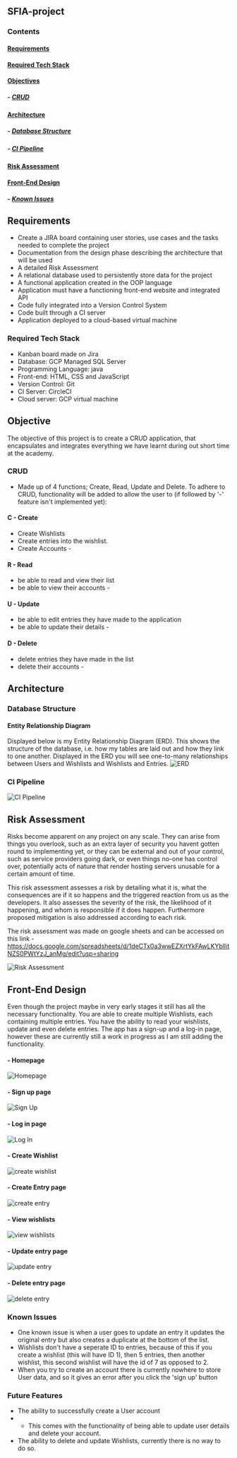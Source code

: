 ## SFIA-project
### Contents
#### [Requirements](https://github.com/keenan218/SFIA-project#requirements-1)
#### [Required Tech Stack](https://github.com/keenan218/SFIA-project#required-tech-stack-1)
#### [Objectives](https://github.com/keenan218/SFIA-project#objective-1)
##### - [CRUD](https://github.com/keenan218/SFIA-project#crud-1)
#### [Architecture](https://github.com/keenan218/SFIA-project#architecture-1)
##### - [Database Structure](https://github.com/keenan218/SFIA-project#database-structure-1)
##### - [CI Pipeline](https://github.com/keenan218/SFIA-project#ci-pipeline-1)
#### [Risk Assessment](https://github.com/keenan218/SFIA-project#risk-assessment-1)
#### [Front-End Design](https://github.com/keenan218/SFIA-project#front-end-design-1)
##### - [Known Issues](https://github.com/keenan218/SFIA-project#known-issues-1)

## Requirements
- Create a JIRA board containing user stories, use cases and the tasks needed to complete the project
- Documentation from the design phase describing the architecture that will be used
- A detailed Risk Assessment
- A relational database used to persistently store data for the project
- A functional application created in the OOP language
- Application must have a functioning front-end website and integrated API
- Code fully integrated into a Version Control System
- Code built through a CI server
- Application deployed to a cloud-based virtual machine

### Required Tech Stack
- Kanban board made on Jira
- Database: GCP Managed SQL Server
- Programming Language: java 
- Front-end: HTML, CSS and JavaScript
- Version Control: Git
- CI Server: CircleCI
- Cloud server: GCP virtual machine

## Objective
The objective of this project is to create a CRUD application, that encapsulates and integrates everything we have learnt during out short time at the academy. 
### CRUD
- Made up of 4 functions; Create, Read, Update and Delete.
To adhere to CRUD, functionality will be added to allow the user to (if followed by '-' feature isn't implemented yet):
#### C - Create
- Create Wishlists
- Create entries into the wishlist.
- Create Accounts -

#### R - Read
- be able to read and view their list
- be able to view their accounts -

#### U - Update
- be able to edit entries they have made to the application
- be able to update their details -

#### D - Delete
- delete entries they have made in the list
- delete their accounts -

## Architecture

### Database Structure
#### Entity Relationship Diagram

Displayed below is my Entity Relationship Diagram (ERD). This shows the structure of the database, i.e. how my tables are laid out and how they link to one another. Displayed in the ERD you will see one-to-many relationships between Users and Wishlists and Wishlists and Entries.
![ERD](https://github.com/keenan218/SFIA-project/blob/master/ERD.png)
### CI Pipeline
![CI Pipeline](https://github.com/keenan218/SFIA-project/blob/master/ci%20pipeline.png)

## Risk Assessment

Risks become apparent on any project on any scale. They can arise from things you overlook, such as an extra layer of security you havent gotten round to implementing yet, or they can be external and out of your control, such as service providers going dark, or even things no-one has control over, potentially acts of nature that render hosting servers unusable for a certain amount of time.

This risk assessment assesses a risk by detailing what it is, what the consequences are if it so happens and the triggered reaction from us as the developers. It also assesses the severity of the risk, the likelihood of it happening, and whom is responsible if it does happen. Furthermore proposed mitigation is also addressed according to each risk.

The risk assessment was made on google sheets and can be accessed on this link - https://docs.google.com/spreadsheets/d/1deCTx0a3wwEZXrtYkFAwLKYbllitNZS0PWtYzJ_anMg/edit?usp=sharing

![Risk Assessment](https://github.com/keenan218/SFIA-project/blob/master/RA%20-%20Imgur.png)

## Front-End Design
Even though the project maybe in very early stages it still has all the necessary functionality. You are able to create multiple Wishlists, each containing multiple entries. You have the ability to read your wishlists, update and even delete entries. The app has a sign-up and a log-in page, however these are currently still a work in progress as I am still adding the functionality. 

#### - Homepage
![Homepage](https://github.com/keenan218/SFIA-project/blob/master/homepage.png)

#### - Sign up page
![Sign Up](https://github.com/keenan218/SFIA-project/blob/master/Sign%20up%20page.png) 

#### - Log in page
![Log In](https://github.com/keenan218/SFIA-project/blob/master/log%20in%20page.png)

#### - Create Wishlist
![create wishlist](https://github.com/keenan218/SFIA-project/blob/master/Create%20new%20wishlist%20page.png)

#### - Create Entry page
![create entry](https://github.com/keenan218/SFIA-project/blob/master/Create%20Entry.png)

#### - View wishlists
![view wishlists](https://github.com/keenan218/SFIA-project/blob/master/View%20wishlists%20page.png)

#### - Update entry page 
![update entry](https://github.com/keenan218/SFIA-project/blob/master/Update%20Entry.png) 

#### - Delete entry page
![delete entry](https://github.com/keenan218/SFIA-project/blob/master/delete%20entry%20page.png)

### Known Issues
- One known issue is when a user goes to update an entry it updates the original entry but also creates a duplicate at the bottom of the list.
- Wishlists don't have a seperate ID to entries, because of this if you create a wishlist (this will have ID 1), then 5 entries, then another wishlist, this second wishlist will have the id of 7 as opposed to 2.
- When you try to create an account there is currently nowhere to store User data, and so it gives an error after you click the 'sign up' button

### Future Features
- The ability to successfully create a User account
- - This comes with the functionality of being able to update user details and delete your account.
- The ability to delete and update Wishlists, currently there is no way to do so.
